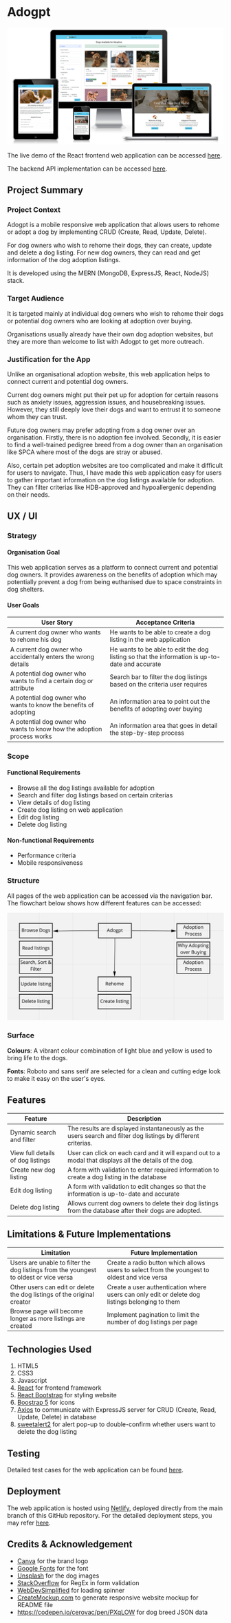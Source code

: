 # Adogpt

![Responsive website](https://github.com/jarednjk/dog-adoption-tgc18-react/blob/main/src/img_readme/responsive_website.png)

The live demo of the React frontend web application can be accessed [here](https://adogpt.netlify.app/).

The backend API implementation can be accessed [here](https://github.com/jarednjk/dog-adoption-tgc18-express).

## Project Summary

### Project Context

Adogpt is a mobile responsive web application that allows users to rehome or adopt a dog by implementing CRUD (Create, Read, Update, Delete).

For dog owners who wish to rehome their dogs, they can create, update and delete a dog listing. For new dog owners, they can read and get information of the dog adoption listings.

It is developed using the MERN (MongoDB, ExpressJS, React, NodeJS) stack.

### Target Audience

It is targeted mainly at individual dog owners who wish to rehome their dogs or potential dog owners who are looking at adoption over buying.

Organisations usually already have their own dog adoption websites, but they are more than welcome to list with Adogpt to get more outreach.

### Justification for the App

Unlike an organisational adoption website, this web application helps to connect current and potential dog owners.

Current dog owners might put their pet up for adoption for certain reasons such as anxiety issues, aggression issues, and housebreaking issues. However, they still deeply love their dogs and want to entrust it to someone whom they can trust.

Future dog owners may prefer adopting from a dog owner over an organisation. Firstly, there is no adoption fee involved. Secondly, it is easier to find a well-trained pedigree breed from a dog owner than an organisation like SPCA where most of the dogs are stray or abused.

Also, certain pet adoption websites are too complicated and make it difficult for users to navigate. Thus, I have made this web application easy for users to gather important information on the dog listings available for adoption. They can filter criterias like HDB-approved and hypoallergenic depending on their needs.

## UX / UI

### Strategy

#### Organisation Goal

This web application serves as a platform to connect current and potential dog owners. It provides awareness on the benefits of adoption which may potentially prevent a dog from being euthanised due to space constraints in dog shelters.

#### User Goals

| User Story | Acceptance Criteria |
| ----------- | ----------- |
| A current dog owner who wants to rehome his dog | He wants to be able to create a dog listing in the web application |
| A current dog owner who accidentally enters the wrong details | He wants to be able to edit the dog listing so that the information is up-to-date and accurate |
| A potential dog owner who wants to find a certain dog or attribute | Search bar to filter the dog listings based on the criteria user requires |
| A potential dog owner who wants to know the benefits of adopting | An information area to point out the benefits of adopting over buying |
| A potential dog owner who wants to know how the adoption process works | An information area that goes in detail the step-by-step process |

### Scope

#### Functional Requirements

- Browse all the dog listings available for adoption
- Search and filter dog listings based on certain criterias
- View details of dog listing
- Create dog listing on web application
- Edit dog listing
- Delete dog listing

#### Non-functional Requirements

- Performance criteria
- Mobile responsiveness

### Structure

All pages of the web application can be accessed via the navigation bar. The flowchart below shows how different features can be accessed:

![Web app structure](https://github.com/jarednjk/dog-adoption-tgc18-react/blob/main/src/img_readme/app_structure.png)

### Surface

**Colours**: A vibrant colour combination of light blue and yellow is used to bring life to the dogs.

**Fonts**: Roboto and sans serif are selected for a clean and cutting edge look to make it easy on the user's eyes.

## Features

| Feature | Description |
| ----------- | ----------- |
| Dynamic search and filter | The results are displayed instantaneously as the users search and filter dog listings by different criterias. |
| View full details of dog listings | User can click on each card and it will expand out to a modal that displays all the details of the dog. |
| Create new dog listing | A form with validation to enter required information to create a dog listing in the database |
| Edit dog listing | A form with validation to edit changes so that the information is up-to-date and accurate   |
| Delete dog listing | Allows current dog owners to delete their dog listings from the database after their dogs are adopted. |

## Limitations & Future Implementations

| Limitation | Future Implementation |
| ----------- | ----------- |
| Users are unable to filter the dog listings from the youngest to oldest or vice versa | Create a radio button which allows users to select from the youngest to oldest and vice versa |
| Other users can edit or delete the dog listings of the original creator | Create a user authentication where users can only edit or delete dog listings belonging to them |
| Browse page will become longer as more listings are created | Implement pagination to limit the number of dog listings per page |

## Technologies Used

1. HTML5
2. CSS3
3. Javascript
4. [React](https://reactjs.org/) for frontend framework
5. [React Bootstrap](https://react-bootstrap.github.io/) for styling website
6. [Boostrap 5](https://getbootstrap.com/) for icons
7. [Axios](https://github.com/axios/axios) to communicate with ExpressJS server for CRUD (Create, Read, Update, Delete) in database
8. [sweetalert2](https://sweetalert2.github.io/) for alert pop-up to double-confirm whether users want to delete the dog listing

## Testing

Detailed test cases for the web application can be found [here](https://github.com/jarednjk/dog-adoption-tgc18-react/blob/main/src/img_readme/adogpt_test_case.pdf).

## Deployment

The web application is hosted using [Netlify](https://www.netlify.com/), deployed directly from the main branch of this GitHub repository. For the detailed deployment steps, you may refer [here](https://www.netlify.com/blog/2016/09/29/a-step-by-step-guide-deploying-on-netlify/).

## Credits & Acknowledgement

- [Canva](https://www.canva.com/) for the brand logo
- [Google Fonts](https://fonts.google.com/) for the font
- [Unsplash](https://unsplash.com/) for the dog images
- [StackOverflow](https://stackoverflow.com/) for RegEx in form validation
- [WebDevSimplified](https://www.youtube.com/watch?v=Gx35fMhDPWs) for loading spinner
- [CreateMockup.com](https://www.createmockup.com/generate/) to generate responsive website mockup for README file
- https://codepen.io/cerovac/pen/PXqLOW for dog breed JSON data